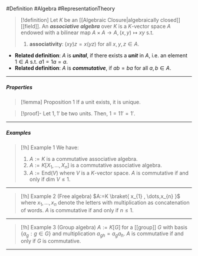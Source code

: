 #Definition #Algebra #RepresentationTheory 

> [!definition]
> Let $K$ be an [[Algebraic Closure|algebraically closed]] [[field]]. An ***associative algebra*** over $K$ is a $K$-vector space $A$ endowed with a bilinear map $A\times A\to A,(x,y)\mapsto xy$ s.t. 
> 1. **associativity**: $(xy)z=x(yz)$ for all $x,y,z\in A$.
- **Related definition**: $A$ is ***unital***, if there exists a ***unit*** in $A$, i.e. an element $1\in A$ s.t. $a1=1 a=a$.
- **Related definition**: $A$ is ***commutative***, if $ab=ba$ for all $a,b\in A$.
---
##### Properties
> [!lemma] Proposition 1
> If a unit exists, it is unique.

> [!proof]-
> Let $1,1'$ be two units. Then, $1=11'=1'$.
---
##### Examples
> [!h] Example 1
> We have: 
> 1. $A:=K$ is a commutative associative algebra.
> 2. $A:=K[X_{1},\dots,X_{n}]$ is a commutative associative algebra.
> 3. $A:=\text{End}(V)$ where $V$ is a $K$-vector space. $A$ is commutative if and only if $\text{dim }V\leq 1$.
---
> [!h] Example 2 (Free algebra)
> $A:=K \braket{ x_{1} , \dots,x_{n} }$ where $x_{1},\dots,x_{n}$ denote the letters with multiplication as concatenation of words. $A$ is commutative if and only if $n\leq 1$.
---
> [!h] Example 3 (Group algebra)
> $A:=K[G]$ for a [[group]] $G$ with basis $\{ a_{g}:g\in G \}$ and multiplication $a_{gh}=a_{g}a_{h}$. $A$ is commutative if and only if $G$ is commutative.
---